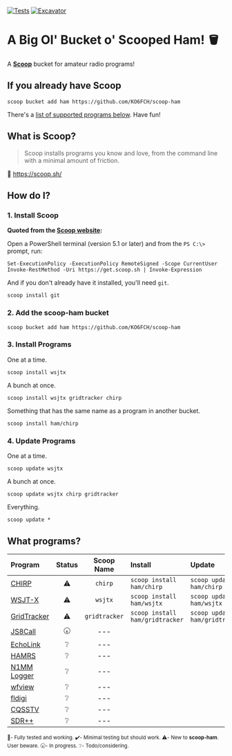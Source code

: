 [![Tests](https://github.com/KO6FCH/scoop-ham/actions/workflows/ci.yml/badge.svg)](https://github.com/KO6FCH/scoop-ham/actions/workflows/ci.yml) [![Excavator](https://github.com/KO6FCH/scoop-ham/actions/workflows/excavator.yml/badge.svg)](https://github.com/KO6FCH/scoop-ham/actions/workflows/excavator.yml)
# A Big Ol' Bucket o' Scooped Ham! 🪣
A **[Scoop](https://scoop.sh/)** bucket for amateur radio programs!
## If you already have Scoop
```pwsh
scoop bucket add ham https://github.com/KO6FCH/scoop-ham
```
There's a [list of supported programs below](#scoop-ham.list). Have fun!
## What is Scoop?
> Scoop installs programs you know and love, from the command line with a minimal amount of friction.

🔗 https://scoop.sh/
## How do I?
### 1. Install Scoop
**Quoted from the [Scoop website](https://scoop.sh/):**

Open a PowerShell terminal (version 5.1 or later) and from the `PS C:\>` prompt, run:
```pwsh
Set-ExecutionPolicy -ExecutionPolicy RemoteSigned -Scope CurrentUser
Invoke-RestMethod -Uri https://get.scoop.sh | Invoke-Expression
```
And if you don't already have it installed, you'll need `git`.
```pwsh
scoop install git
```
### 2. Add the scoop-ham bucket
```pwsh
scoop bucket add ham https://github.com/KO6FCH/scoop-ham
```
### 3. Install Programs
One at a time.
```pwsh
scoop install wsjtx
```
A bunch at once.
```pwsh
scoop install wsjtx gridtracker chirp
```
Something that has the same name as a program in another bucket.
```pwsh
scoop install ham/chirp
```
### 4. Update Programs
One at a time.
```pwsh
scoop update wsjtx
```
A bunch at once.
```pwsh
scoop update wsjtx chirp gridtracker
```
Everything.
```pwsh
scoop update *
```
## <a name="scoop-ham.list">What programs?</a>
|**Program**|**Status**|**Scoop Name**|**Install**|**Update**|
|:--|:-:|:-:|:--|:--|
|[CHIRP](https://chirpmyradio.com/)|:warning:|`chirp`|`scoop install ham/chirp`|`scoop update ham/chirp`|
|[WSJT-X](https://wsjt.sourceforge.io/wsjtx.html)|:warning:|`wsjtx`|`scoop install ham/wsjtx`|`scoop update ham/wsjtx`|
|[GridTracker](https://gridtracker.org)|:warning:|`gridtracker`|`scoop install ham/gridtracker`|`scoop update ham/gridtracker`|
|[JS8Call](http://js8call.com/)|:clock730:|---|||
|[EchoLink](https://www.echolink.org/)|:grey_question:|---|||
|[HAMRS](https://hamrs.app/)|:grey_question:|---|||
|[N1MM Logger](https://n1mmwp.hamdocs.com/)|:grey_question:|---|||
|[wfview](https://wfview.org/)|:grey_question:|---|||
|[fldigi](http://www.w1hkj.com/)|:grey_question:|---|||
|[CQSSTV](https://www.cqsstv.com/)|:grey_question:|---|||
|[SDR++](https://www.sdrpp.org/)|:grey_question:|---|||

<sup>💯- Fully tested and working. ✔️- Minimal testing but should work. ⚠️- New to **scoop-ham**. User beware. 🕢- In progress. ❔- Todo/considering.</sup>
